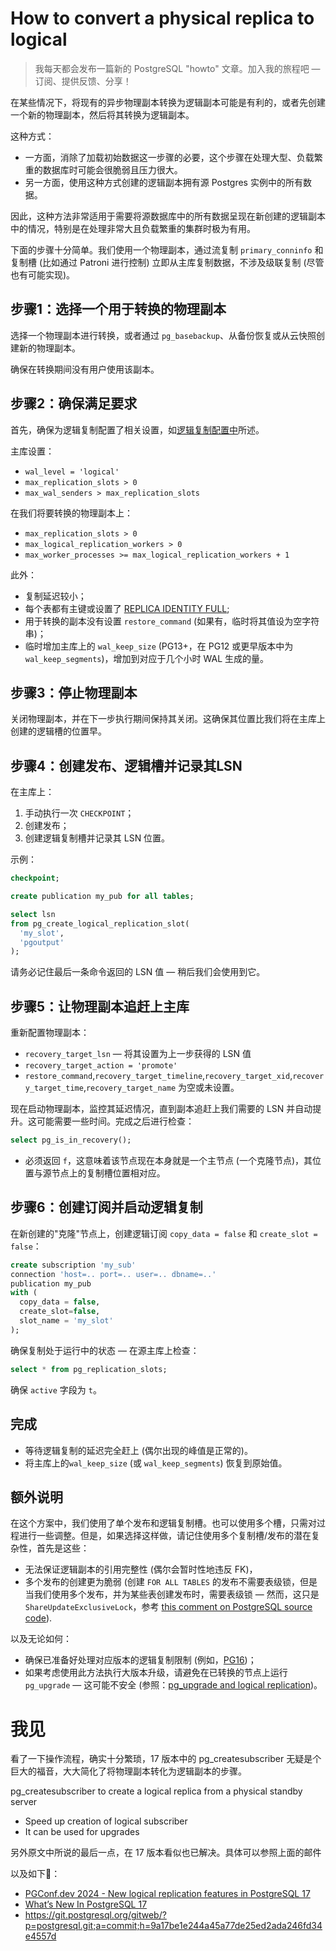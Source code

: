 # How to convert a physical replica to logical

>我每天都会发布一篇新的 PostgreSQL "howto" 文章。加入我的旅程吧 — 订阅、提供反馈、分享！

在某些情况下，将现有的异步物理副本转换为逻辑副本可能是有利的，或者先创建一个新的物理副本，然后将其转换为逻辑副本。

这种方式：

- 一方面，消除了加载初始数据这一步骤的必要，这个步骤在处理大型、负载繁重的数据库时可能会很脆弱且压力很大。
- 另一方面，使用这种方式创建的逻辑副本拥有源 Postgres 实例中的所有数据。

因此，这种方法非常适用于需要将源数据库中的所有数据呈现在新创建的逻辑副本中的情况，特别是在处理非常大且负载繁重的集群时极为有用。

下面的步骤十分简单。我们使用一个物理副本，通过流复制 `primary_conninfo` 和复制槽 (比如通过 Patroni 进行控制) 立即从主库复制数据，不涉及级联复制 (尽管也有可能实现)。

## 步骤1：选择一个用于转换的物理副本

选择一个物理副本进行转换，或者通过 `pg_basebackup`、从备份恢复或从云快照创建新的物理副本。

确保在转换期间没有用户使用该副本。

## 步骤2：确保满足要求

首先，确保为逻辑复制配置了相关设置，如[逻辑复制配置中](https://postgresql.org/docs/current/logical-replication-config.html)所述。

主库设置：

- `wal_level = 'logical'`
- `max_replication_slots > 0`
- `max_wal_senders > max_replication_slots`

在我们将要转换的物理副本上：

- `max_replication_slots > 0`
- `max_logical_replication_workers > 0`
- `max_worker_processes >= max_logical_replication_workers + 1`

此外：

- 复制延迟较小；
- 每个表都有主键或设置了 [REPLICA IDENTITY FULL](https://postgresql.org/docs/current/sql-altertable.html#SQL-ALTERTABLE-REPLICA-IDENTITY);
- 用于转换的副本没有设置 `restore_command` (如果有，临时将其值设为空字符串)；
- 临时增加主库上的 `wal_keep_size`  (PG13+，在 PG12 或更早版本中为 `wal_keep_segments`)，增加到对应于几个小时 WAL 生成的量。

## 步骤3：停止物理副本

关闭物理副本，并在下一步执行期间保持其关闭。这确保其位置比我们将在主库上创建的逻辑槽的位置早。

## 步骤4：创建发布、逻辑槽并记录其LSN

在主库上：

1. 手动执行一次 `CHECKPOINT`；
2. 创建发布；
3. 创建逻辑复制槽并记录其 LSN 位置。

示例：

```sql
checkpoint;

create publication my_pub for all tables;

select lsn
from pg_create_logical_replication_slot(
  'my_slot',
  'pgoutput'
);
```

请务必记住最后一条命令返回的 LSN 值 — 稍后我们会使用到它。

## 步骤5：让物理副本追赶上主库

重新配置物理副本：

- `recovery_target_lsn` — 将其设置为上一步获得的 LSN 值
- `recovery_target_action = 'promote'`
- `restore_command`,`recovery_target_timeline`,`recovery_target_xid`,`recovery_target_time`,`recovery_target_name` 为空或未设置。

现在启动物理副本，监控其延迟情况，直到副本追赶上我们需要的 LSN 并自动提升。这可能需要一些时间。完成之后进行检查：

```sql
select pg_is_in_recovery();
```

- 必须返回 `f`，这意味着该节点现在本身就是一个主节点 (一个克隆节点)，其位置与源节点上的复制槽位置相对应。

## 步骤6：创建订阅并启动逻辑复制

在新创建的"克隆"节点上，创建逻辑订阅 `copy_data = false` 和 `create_slot = false`：

```sql
create subscription 'my_sub'
connection 'host=.. port=.. user=.. dbname=..'
publication my_pub
with (
  copy_data = false,
  create_slot=false,
  slot_name = 'my_slot'
);
```

确保复制处于运行中的状态 — 在源主库上检查：

```sql
select * from pg_replication_slots;
```

确保 `active` 字段为 `t`。

## 完成

- 等待逻辑复制的延迟完全赶上 (偶尔出现的峰值是正常的)。
- 将主库上的`wal_keep_size` (或 `wal_keep_segments`) 恢复到原始值。

## 额外说明

在这个方案中，我们使用了单个发布和逻辑复制槽。也可以使用多个槽，只需对过程进行一些调整。但是，如果选择这样做，请记住使用多个复制槽/发布的潜在复杂性，首先是这些：

- 无法保证逻辑副本的引用完整性 (偶尔会暂时性地违反 FK)，
- 多个发布的创建更为脆弱 (创建 `FOR ALL TABLES` 的发布不需要表级锁，但是当我们使用多个发布，并为某些表创建发布时，需要表级锁 — 然而，这只是 `ShareUpdateExclusiveLock`，参考 [this comment on PostgreSQL source code](https://github.com/postgres/postgres/blob/1b6da28e0668eb977dcab6987d192ddedf32b752/src/backend/commands/publicationcmds.c#L1550)).

以及无论如何：

- 确保已准备好处理对应版本的逻辑复制限制 (例如，[PG16](https://postgresql.org/docs/16/logical-replication-restrictions.html))；
- 如果考虑使用此方法执行大版本升级，请避免在已转换的节点上运行 `pg_upgrade` — 这可能不安全 (参照：[pg_upgrade and logical replication](https://postgresql.org/message-id/flat/20230217075433.u5mjly4d5cr4hcfe@jrouhaud))。

# 我见

看了一下操作流程，确实十分繁琐，17 版本中的 pg_createsubscriber 无疑是个巨大的福音，大大简化了将物理副本转化为逻辑副本的步骤。

pg_createsubscriber to create a logical replica from a physical standby server

- Speed up creation of logical subscriber
- It can be used for upgrades

另外原文中所说的最后一点，在 17 版本看似也已解决。具体可以参照上面的邮件

以及如下🔗：

- [PGConf.dev 2024 - New logical replication features in PostgreSQL 17](https://www.postgresql.fastware.com/blog/new-logical-replication-features-in-postgresql-17)
- [What’s New In PostgreSQL 17](https://www.metisdata.io/blog/whats-new-in-postgresql-17)
- https://git.postgresql.org/gitweb/?p=postgresql.git;a=commit;h=9a17be1e244a45a77de25ed2ada246fd34e4557d

